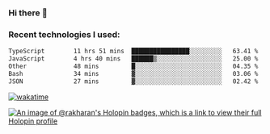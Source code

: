 ### Hi there 👋

### Recent technologies I used:
<!--START_SECTION:waka-->

```txt
TypeScript        11 hrs 51 mins  ████████████████░░░░░░░░░   63.41 %
JavaScript        4 hrs 40 mins   ██████▒░░░░░░░░░░░░░░░░░░   25.00 %
Other             48 mins         █░░░░░░░░░░░░░░░░░░░░░░░░   04.35 %
Bash              34 mins         ▓░░░░░░░░░░░░░░░░░░░░░░░░   03.06 %
JSON              27 mins         ▓░░░░░░░░░░░░░░░░░░░░░░░░   02.42 %
```

<!--END_SECTION:waka-->
[![wakatime](https://wakatime.com/badge/user/fe50d444-0cee-4d14-a0b3-b9e8509eb4d0.svg)](https://wakatime.com/@fe50d444-0cee-4d14-a0b3-b9e8509eb4d0)

[![An image of @rakharan's Holopin badges, which is a link to view their full Holopin profile](https://holopin.me/rakharan)](https://holopin.io/@rakharan)
